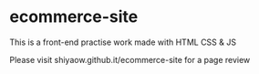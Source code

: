 # ecommerce-site
This is a front-end practise work made with HTML CSS &amp; JS

Please visit shiyaow.github.it/ecommerce-site for a page review
